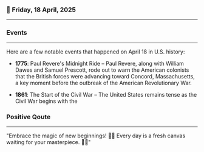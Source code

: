 ### 📅 Friday, 18 April, 2025
------
### Events
------
Here are a few notable events that happened on April 18 in U.S. history:

- **1775**: Paul Revere's Midnight Ride – Paul Revere, along with William Dawes and Samuel Prescott, rode out to warn the American colonists that the British forces were advancing toward Concord, Massachusetts, a key moment before the outbreak of the American Revolutionary War.

- **1861**: The Start of the Civil War – The United States remains tense as the Civil War begins with the
### Positive Qoute
------
"Embrace the magic of new beginnings! 🌟✨ Every day is a fresh canvas waiting for your masterpiece. 🎨💖"
